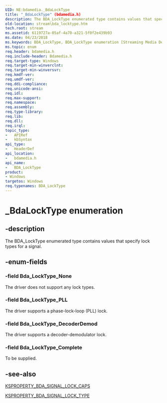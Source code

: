 ```yaml
---
UID: NE:bdamedia._BdaLockType
title: "_BdaLockType" (bdamedia.h)
description: The BDA_LockType enumerated type contains values that specify lock types for a signal.
old-location: stream\bda_locktype.htm
tech.root: stream
ms.assetid: 6119727a-05af-4a70-a321-5f0f2e439b93
ms.date: 04/23/2018
ms.keywords: BDA_LockType, BDA_LockType enumeration [Streaming Media Devices], Bda_LockType_Complete, Bda_LockType_DecoderDemod, Bda_LockType_None, Bda_LockType_PLL, _BdaLockType, bdamedia/BDA_LockType, bdamedia/Bda_LockType_Complete, bdamedia/Bda_LockType_DecoderDemod, bdamedia/Bda_LockType_None, bdamedia/Bda_LockType_PLL, bdaref_46e4b273-15bc-47bc-a14b-2a6be1cc3c0f.xml, stream.bda_locktype
ms.topic: enum
req.header: bdamedia.h
req.include-header: Bdamedia.h
req.target-type: Windows
req.target-min-winverclnt: 
req.target-min-winversvr: 
req.kmdf-ver: 
req.umdf-ver: 
req.ddi-compliance: 
req.unicode-ansi: 
req.idl: 
req.max-support: 
req.namespace: 
req.assembly: 
req.type-library: 
req.lib: 
req.dll: 
req.irql: 
topic_type:
-	APIRef
-	kbSyntax
api_type:
-	HeaderDef
api_location:
-	bdamedia.h
api_name:
-	BDA_LockType
product:
- Windows
targetos: Windows
req.typenames: BDA_LockType
---
```


# _BdaLockType enumeration


## -description


The BDA_LockType enumerated type contains values that specify lock types for a signal. 


## -enum-fields




### -field Bda_LockType_None

The driver does not support any lock types. 


### -field Bda_LockType_PLL

The driver supports a phase-lock-loop (PLL) lock.


### -field Bda_LockType_DecoderDemod

The driver supports a decoder-demodulator lock.


### -field Bda_LockType_Complete

To be supplied.


## -see-also




<a href="https://msdn.microsoft.com/library/windows/hardware/ff564369">KSPROPERTY_BDA_SIGNAL_LOCK_CAPS</a>



<a href="https://msdn.microsoft.com/library/windows/hardware/ff564370">KSPROPERTY_BDA_SIGNAL_LOCK_TYPE</a>
 

 


